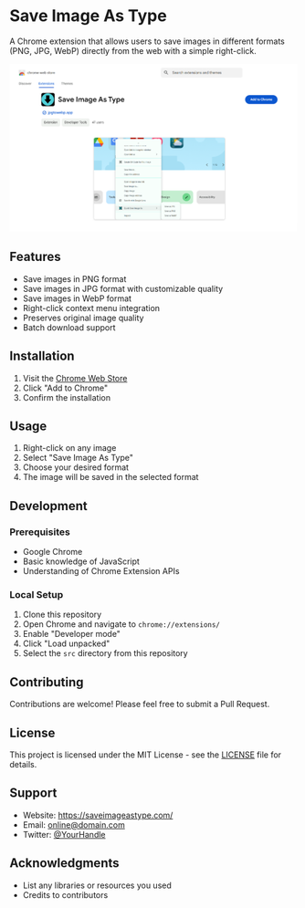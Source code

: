 # Save Image As Type

A Chrome extension that allows users to save images in different formats (PNG, JPG, WebP) directly from the web with a simple right-click.

![Extension Demo](https://github.com/Adil512/save-image-as-type/blob/main/asasa.png)

## Features

- Save images in PNG format
- Save images in JPG format with customizable quality
- Save images in WebP format
- Right-click context menu integration
- Preserves original image quality
- Batch download support

## Installation

1. Visit the [Chrome Web Store](https://chromewebstore.google.com/detail/save-image-as-type/aninmieokgdbdcgoiglchhhhbpnpolja?authuser=0&hl=en)
2. Click "Add to Chrome"
3. Confirm the installation

## Usage

1. Right-click on any image
2. Select "Save Image As Type"
3. Choose your desired format
4. The image will be saved in the selected format

## Development

### Prerequisites

- Google Chrome
- Basic knowledge of JavaScript
- Understanding of Chrome Extension APIs

### Local Setup

1. Clone this repository
2. Open Chrome and navigate to `chrome://extensions/`
3. Enable "Developer mode"
4. Click "Load unpacked"
5. Select the `src` directory from this repository

## Contributing

Contributions are welcome! Please feel free to submit a Pull Request.

## License

This project is licensed under the MIT License - see the [LICENSE](LICENSE) file for details.

## Support

- Website: https://saveimageastype.com/
- Email: online@domain.com
- Twitter: [@YourHandle](https://twitter.com/saveimageastype)

## Acknowledgments

- List any libraries or resources you used
- Credits to contributors
